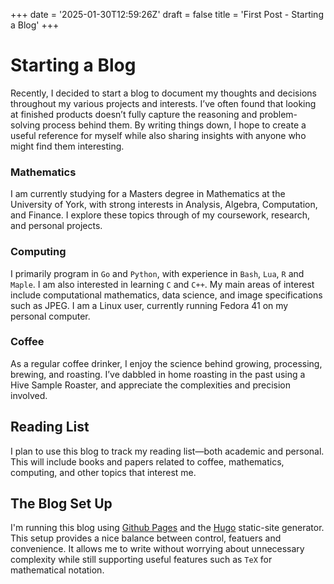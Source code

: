 +++
date = '2025-01-30T12:59:26Z'
draft = false
title = 'First Post - Starting a Blog'
+++


# Starting a Blog

Recently, I decided to start a blog to document my thoughts and decisions throughout my various projects and interests. 
I’ve often found that looking at finished products doesn’t fully capture the reasoning and problem-solving process behind them.
By writing things down, I hope to create a useful reference for myself while also sharing insights with anyone who might find them interesting.

### Mathematics
I am currently studying for a Masters degree in Mathematics at the University of York, with strong interests in Analysis, Algebra, Computation, and Finance.
I explore these topics through of my coursework, research, and personal projects.

### Computing
I primarily program in `Go` and `Python`, with experience in `Bash`, `Lua`, `R` and `Maple`. I am also interested in learning `C` and `C++`.
My main areas of interest include computational mathematics, data science, and image specifications such as JPEG.
I am a Linux user, currently running Fedora 41 on my personal computer.

### Coffee
As a regular coffee drinker, I enjoy the science behind growing, processing, brewing, and roasting. 
I’ve dabbled in home roasting in the past using a Hive Sample Roaster, and appreciate the complexities and precision involved.

## Reading List
I plan to use this blog to track my reading list—both academic and personal. 
This will include books and papers related to coffee, mathematics, computing, and other topics that interest me.

## The Blog Set Up

I'm running this blog using [Github Pages](https://pages.github.com/) and the [Hugo](https://gohugo.io/) static-site generator.
This setup provides a nice balance between control, featuers and convenience. 
It allows me to write without worrying about unnecessary complexity while still supporting useful features such as `TeX` for mathematical notation.
